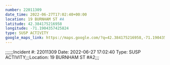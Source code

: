 ```yaml
---
number: 22011309
date_time: 2022-06-27T17:02:40+00:00
location: 19 BURNHAM ST #A
latitude: 42.384175216958
longitude: -71.1904357425824
type: SUSP ACTIVITY
google_maps_link: https://maps.google.com/?q=42.384175216958,-71.1904357425824
---
```


;;;;;;Incident #: 22011309  Date: 2022-06-27 17:02:40   Type: SUSP ACTIVITY;;;Location: 19 BURNHAM ST #A2;;;
